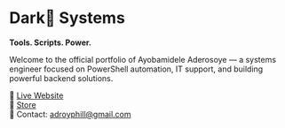 # Dark👣 Systems
**Tools. Scripts. Power.**

Welcome to the official portfolio of Ayobamidele Aderosoye — a systems engineer focused on PowerShell automation, IT support, and building powerful backend solutions.

🔗 [Live Website](https://aderosoye.github.io/dark-systems)  
🛒 [Store](https://adroyphill.gumroad.com)  
📧 Contact: adroyphill@gmail.com  
